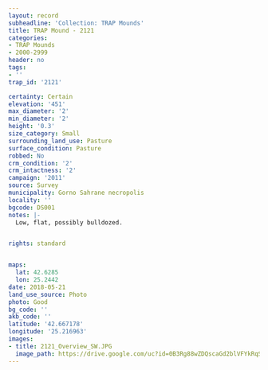 ```yaml
---
layout: record
subheadline: 'Collection: TRAP Mounds'
title: TRAP Mound - 2121
categories:
- TRAP Mounds
- 2000-2999
header: no
tags:
- ''
trap_id: '2121'

certainty: Certain
elevation: '451'
max_diameter: '2'
min_diameter: '2'
height: '0.3'
size_category: Small
surrounding_land_use: Pasture
surface_condition: Pasture
robbed: No
crm_condition: '2'
crm_intactness: '2'
campaign: '2011'
source: Survey
municipality: Gorno Sahrane necropolis
locality: ''
bgcode: DS001
notes: |-
  Low, flat, possibly bulldozed.


rights: standard


maps:
  lat: 42.6285
  lon: 25.2442
date: 2018-05-21
land_use_source: Photo
photo: Good
bg_code: ''
akb_code: ''
latitude: '42.667178'
longitude: '25.216963'
images:
- title: 2121_Overview_SW.JPG
  image_path: https://drive.google.com/uc?id=0B3Rg88wZDQscaGd2blVFYkRqSGc
---
```

